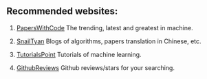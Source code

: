 ## Recommended websites:
1. [PapersWithCode](https://paperswithcode.com) The trending, latest and greatest in machine.

2. [SnailTyan](http://noahsnail.com/categories/) Blogs of algorithms, papers translation in Chinese, etc.

3. [TutorialsPoint](https://www.tutorialspoint.com/machine_learning_tutorials.htm) Tutorials of machine learning.

4. [GithubReviews](https://githubreviews.com/explore/machine-learning) Github reviews/stars for your searching.
